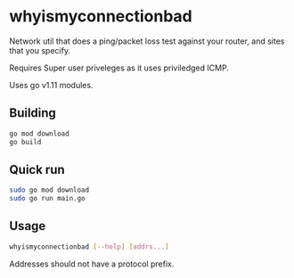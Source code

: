 # whyismyconnectionbad
Network util that does a ping/packet loss test against your router, and sites that you specify.

Requires Super user priveleges as it uses priviledged ICMP.

Uses go v1.11 modules.

## Building
```bash
go mod download
go build
```

## Quick run
```bash
sudo go mod download
sudo go run main.go
```

## Usage
```bash
whyismyconnectionbad [--help] [addrs...]
```

Addresses should not have a protocol prefix.
